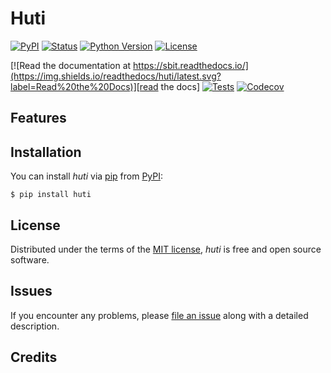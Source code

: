 # Huti

[![PyPI](https://img.shields.io/pypi/v/huti.svg)][pypi status]
[![Status](https://img.shields.io/pypi/status/huti.svg)][pypi status]
[![Python Version](https://img.shields.io/pypi/pyversions/huti)][pypi status]
[![License](https://img.shields.io/pypi/l/huti)][license]

[![Read the documentation at https://sbit.readthedocs.io/](https://img.shields.io/readthedocs/huti/latest.svg?label=Read%20the%20Docs)][read the docs]
[![Tests](https://github.com/j5pu/huti/workflows/Tests/badge.svg)][tests]
[![Codecov](https://codecov.io/gh/j5pu/huti/branch/main/graph/badge.svg)][codecov]

[pypi status]: https://pypi.org/project/huti/

[read the docs]: https://huti.readthedocs.io/

[tests]: https://github.com/j5pu/huti/actions?workflow=Tests

[codecov]: https://app.codecov.io/gh/j5pu/huti

[pre-commit]: https://github.com/pre-commit/pre-commit

[black]: https://github.com/psf/black

## Features

## Installation

You can install _huti_ via [pip] from [PyPI]:

```console
$ pip install huti
```

## License

Distributed under the terms of the [MIT license][license],
_huti_ is free and open source software.

## Issues

If you encounter any problems,
please [file an issue] along with a detailed description.

## Credits

[@j5pu]: https://github.com/j5pu

[pypi]: https://pypi.org/

[file an issue]: https://github.com/j5pu/pproj/issues

[pip]: https://pip.pypa.io/

<!-- github-only -->

[license]: https://github.com/j5pu/pproj/blob/main/LICENSE
